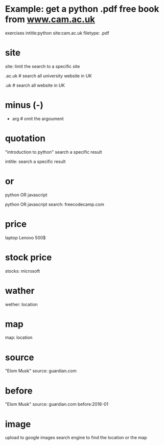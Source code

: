 
# Example: get a python .pdf free book from www.cam.ac.uk

exercises intitle:python site:cam.ac.uk filetype: .pdf

# site

site: limit the search to a specific site

.ac.uk # search all university website in UK

.uk # search all website in UK

# minus (-)

- arg # omit the argoument

# quotation

"introduction to python" search a specific result

intitle: search a specific result

# or

python OR javascript

python OR javascript search: freecodecamp.com


# price
laptop Lenovo 500$

# stock price
stocks: microsoft

# wather
wether: location

# map
map: location

# source
"Elom Musk" source: guardian.com

# before
"Elom Musk" source: guardian.com before:2016-01

# image 
upload to google images search engine to find the location or the map
